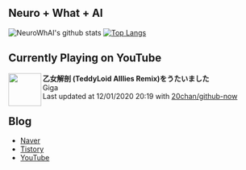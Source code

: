 ## Neuro + What + AI

![NeuroWhAI's github stats](https://github-readme-stats.vercel.app/api?username=neurowhai&count_private=true&show_icons=true)
[![Top Langs](https://github-readme-stats.vercel.app/api/top-langs/?username=neurowhai&layout=compact)](https://github.com/anuraghazra/github-readme-stats)

## Currently Playing on YouTube

[<img align="left" height="65" src="https://yt3.ggpht.com/ytc/AAUvwnh0Yd-y-O8HhCHHm7oIc394rJXwnUhZw7_NutR_2Q=s88-c-k-c0xffffffff-no-nd-rj-mo">](https://www.youtube.com/channel/UCvq3kUGY5Dbsdkr3DZx25Sw)

**乙女解剖 (TeddyLoid Alllies Remix)をうたいました**  
Giga  
Last updated at 12/01/2020 20:19 with [20chan/github-now](https://github.com/20chan/github-now)

## Blog

- [Naver](http://blog.naver.com/neurowhai)
- [Tistory](http://neurowhai.tistory.com/)
- [YouTube](https://www.youtube.com/channel/UCB_v1xU6laBHOeH6z4L-Mtw)

